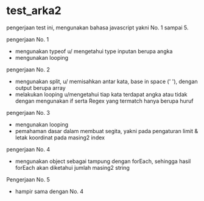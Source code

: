 # test_arka2

pengerjaan test ini, mengunakan bahasa javascript yakni No. 1 sampai 5.

pengerjaan No. 1
- mengunakan typeof u/ mengetahui type inputan berupa angka
- mengunakan looping

pengerjaan No. 2
- mengunakan split, u/ memisahkan antar kata, base in space (' '), dengan output berupa array
- melakukan looping u/mengetahui tiap kata terdapat angka atau tidak dengan mengunakan if serta Regex yang termatch hanya berupa huruf

pengerjaan No. 3
- mengunakan looping
- pemahaman dasar dalam membuat segita, yakni pada  pengaturan limit & letak koordinat pada masing2 index

pengerjaan No. 4
- mengunakan object sebagai tampung dengan forEach, sehingga hasil forEach akan diketahui jumlah masing2 string

Pengerjaan No. 5
- hampir sama dengan No. 4
